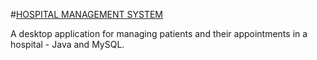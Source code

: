 #[HOSPITAL MANAGEMENT SYSTEM](#)


A desktop application for managing patients and their appointments in a hospital - Java
and MySQL.
